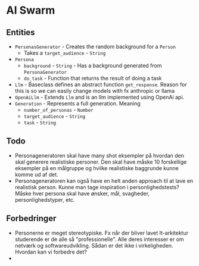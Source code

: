 # AI Swarm

## Entities

- `PersonasGenerator` - Creates the random background for a `Person`
  - Takes a `target_audience` - `String`
- `Persona`
  - `background` - `String` - Has a background generated from `PersonaGenerator`
  - `do_task` - Function that returns the result of doing a task
- `Llm` - Baseclass defines an abstract function `get_response`. Reason for this is so we can easily change models with fx anthropic or llama
- `OpenAiLlm` - Extends `Llm` and is an llm implemented using OpenAi api.
- `Generation` - Represents a full generation. Meaning
  - `number_of_personas` - `Number`
  - `target_audience` - `String`
  - `task` - `String`

## Todo
- Personageneratoren skal have many shot eksempler på hvordan den skal generere realistiske personer. Den skal have måske 10 forskellige eksempler på en målgruppe og hvilke realistiske baggrunde kunne komme ud af det.
- Personageneratoren kan også have en helt anden approach til at lave en realistisk person. Kunne man tage inspiration i personlighedstests? Måske hver persona skal have ønsker, mål, svagheder, personlighedstyper, etc. 

## Forbedringer
- Personerne er meget stereotypiske. Fx når der bliver lavet It-arkitektur studerende er de alle så "professionelle". Alle deres interesser er om netværk og softwareudvikling. Sådan er det ikke i virkeligheden. Hvordan kan vi forbedre det?
- 